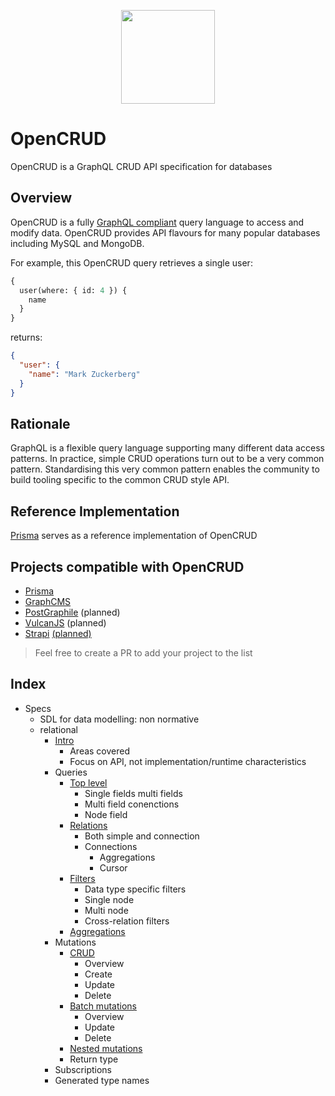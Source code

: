 <p align="center"><img src="https://i.imgur.com/t8WPeTM.png" width="150" /></p>

# OpenCRUD

OpenCRUD is a GraphQL CRUD API specification for databases

## Overview

OpenCRUD is a fully [GraphQL compliant](http://facebook.github.io/graphql/) query language to access and modify data. OpenCRUD provides API flavours for many popular databases including MySQL and MongoDB.

For example, this OpenCRUD query retrieves a single user:

```graphql
{
  user(where: { id: 4 }) {
    name
  }
}
```

returns:

```json
{
  "user": {
    "name": "Mark Zuckerberg"
  }
}
```

## Rationale

GraphQL is a flexible query language supporting many different data access patterns. In practice, simple CRUD operations turn out to be a very common pattern. Standardising this very common pattern enables the community to build tooling specific to the common CRUD style API.

## Reference Implementation

[Prisma](https://github.com/prisma/prisma) serves as a reference implementation of OpenCRUD

## Projects compatible with OpenCRUD

- [Prisma](https://github.com/prisma/prisma)
- [GraphCMS](https://graphcms.com)
- [PostGraphile](https://github.com/graphile/postgraphile) (planned)
- [VulcanJS](https://github.com/VulcanJS/Vulcan) (planned)
- [Strapi](https://github.com/strapi/strapi) [(planned)](https://github.com/strapi/strapi/issues/1057)

> Feel free to create a PR to add your project to the list

## Index

- Specs
    - SDL for data modelling: non normative
    - relational
        - [Intro][intro]
            - Areas covered
            - Focus on API, not implementation/runtime characteristics
        - Queries
            - [Top level][top-level]
                - Single fields multi fields
                - Multi field conenctions
                - Node field
            - [Relations][relations]
                - Both simple and connection
                - Connections
                    - Aggregations
                    - Cursor
            - [Filters][filters]
                - Data type specific filters
                - Single node
                - Multi node
                - Cross-relation filters
            - [Aggregations][aggregations]
        - Mutations
            - [CRUD][crud]
                - Overview
                - Create
                - Update
                - Delete
            - [Batch mutations][batch-mutations]
                - Overview
                - Update
                - Delete
            - [Nested mutations][nested-mutations]
            - Return type
        - Subscriptions
        - Generated type names

[intro]: /spec/2-relational/2-1-overview.md
[top-level]: /spec/2-relational/2-2-queries/2-2-1-toplevel.md
[relations]: /spec/2-relational/2-2-queries/2-2-2-relations.md
[filters]: /spec/2-relational/2-2-queries/2-2-3-filters.md
[aggregations]: /spec/2-relational/2-2-queries/2-2-4-aggregations.md
[crud]: /spec/2-relational/2-3-mutations/2-3-1-crud.md
[batch-mutations]: /spec/2-relational/2-3-mutations/2-3-2-batch.md
[nested-mutations]: /spec/2-relational/2-3-mutations/2-3-3-nested.md
